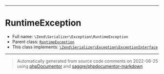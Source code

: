 ***

# RuntimeException





* Full name: `\Zend\Serializer\Exception\RuntimeException`
* Parent class: [`RuntimeException`](../../../RuntimeException.md)
* This class implements:
[`\Zend\Serializer\Exception\ExceptionInterface`](./ExceptionInterface.md)






***
> Automatically generated from source code comments on 2022-06-25 using [phpDocumentor](http://www.phpdoc.org/) and [saggre/phpdocumentor-markdown](https://github.com/Saggre/phpDocumentor-markdown)
